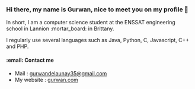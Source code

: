 <h3> Hi there, my name is Gurwan, nice to meet you on my profile 👋 </h3>

<p> In short, I am a computer science student at the ENSSAT engineering school in Lannion :mortar_board: in Brittany. </p>
  
<p> I regularly use several languages such as Java, Python, C, Javascript, C++ and PHP. <br></p>
  
   <h4> :email: Contact me </h4>
  <ul>
    <li>
      Mail : <a href="mailto:gurwandelaunay35@gmail.com" > gurwandelaunay35@gmail.com </a>
    </li>
    <li>
       My website : <a href="https://www.gurwan.com" > gurwan.com </a>
    </li>
  </ul>
  

